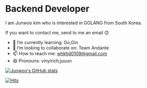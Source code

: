 # Backend Developer
I am Junwoo kim who is interested in GOLANG from South Korea.

If you want to contact me, send to me an email 😊


- 🌱 I’m currently learning: Go,Gin
- 👯 I’m looking to collaborate on: Team Andante
- 📫 How to reach me: whktjd0109@gmail.com
- 😄 Pronouns: vinylrich,juuun

[![Junwoo's GitHub stats](https://github-readme-stats.vercel.app/api?username=vinylrich)](https://github.com/vinylrich/github-readme-stats)


[![Hits](https://hits.seeyoufarm.com/api/count/incr/badge.svg?url=https%3A%2F%2Fgithub.com%2Fajtwoddltka&count_bg=%2379C83D&title_bg=%23555555&icon=go.svg&icon_color=%2300B4FF&title=hits&edge_flat=false)](https://hits.seeyoufarm.com)
